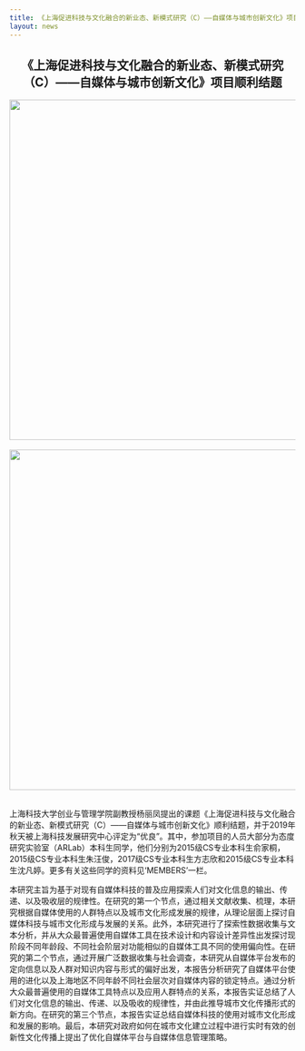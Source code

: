 ```yaml
---
title: 《上海促进科技与文化融合的新业态、新模式研究（C）——自媒体与城市创新文化》项目顺利结题
layout: news
---
```


## <center> 《上海促进科技与文化融合的新业态、新模式研究（C）——自媒体与城市创新文化》项目顺利结题

<div align="center"><img src="http://www.ar-lab.cn/new4img/结题1.jpg" width="600" align="center" /></div><br>
<div align="center"><img src="http://www.ar-lab.cn/new4img/结题2.jpg" width="600" align="center" /></div><br>

上海科技大学创业与管理学院副教授杨丽凤提出的课题《上海促进科技与文化融合的新业态、新模式研究（C）——自媒体与城市创新文化》顺利结题，并于2019年秋天被上海科技发展研究中心评定为“优良”。其中，参加项目的人员大部分为态度研究实验室（ARLab）本科生同学，他们分别为2015级CS专业本科生俞家桐，2015级CS专业本科生朱汪俊，2017级CS专业本科生方志欣和2015级CS专业本科生沈凡婷。更多有关这些同学的资料见‘MEMBERS’一栏。

本研究主旨为基于对现有自媒体科技的普及应用探索人们对文化信息的输出、传递、以及吸收层的规律性。在研究的第一个节点，通过相关文献收集、梳理，本研究根据自媒体使用的人群特点以及城市文化形成发展的规律，从理论层面上探讨自媒体科技与城市文化形成与发展的关系。此外，本研究进行了探索性数据收集与文本分析，并从大众最普遍使用自媒体工具在技术设计和内容设计差异性出发探讨现阶段不同年龄段、不同社会阶层对功能相似的自媒体工具不同的使用偏向性。在研究的第二个节点，通过开展广泛数据收集与社会调查，本研究从自媒体平台发布的定向信息以及人群对知识内容与形式的偏好出发，本报告分析研究了自媒体平台使用的进化以及上海地区不同年龄不同社会层次对自媒体内容的锁定特点。通过分析大众最普遍使用的自媒体工具特点以及应用人群特点的关系，本报告实证总结了人们对文化信息的输出、传递、以及吸收的规律性，并由此推导城市文化传播形式的新方向。在研究的第三个节点，本报告实证总结自媒体科技的使用对城市文化形成和发展的影响。最后，本研究对政府如何在城市文化建立过程中进行实时有效的创新性文化传播上提出了优化自媒体平台与自媒体信息管理策略。

